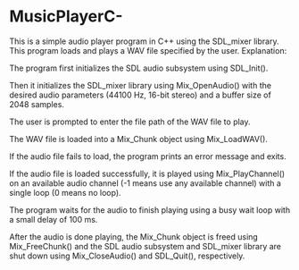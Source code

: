 # MusicPlayerC-
This is a simple audio player program in C++ using the SDL_mixer library. This program loads and plays a WAV file specified by the user.
Explanation:

The program first initializes the SDL audio subsystem using SDL_Init().

Then it initializes the SDL_mixer library using Mix_OpenAudio() with the desired audio parameters (44100 Hz, 16-bit stereo) and a buffer size of 2048 samples.

The user is prompted to enter the file path of the WAV file to play.

The WAV file is loaded into a Mix_Chunk object using Mix_LoadWAV().

If the audio file fails to load, the program prints an error message and exits.

If the audio file is loaded successfully, it is played using Mix_PlayChannel() on an available audio channel (-1 means use any available channel) with a single loop (0 means no loop).

The program waits for the audio to finish playing using a busy wait loop with a small delay of 100 ms.

After the audio is done playing, the Mix_Chunk object is freed using Mix_FreeChunk() and the SDL audio subsystem and SDL_mixer library are shut down using Mix_CloseAudio() and SDL_Quit(), respectively.
